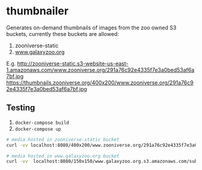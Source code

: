 # thumbnailer

Generates on-demand thumbnails of images from the zoo
owned S3 buckets, currently these buckets are allowed:

1. zooniverse-static
2. www.galaxyzoo.org

E.g.
http://zooniverse-static.s3-website-us-east-1.amazonaws.com/www.zooniverse.org/291a76c92e4335f7e3a0bed53af6a7bf.jpg
https://thumbnails.zooniverse.org/400x200/www.zooniverse.org/291a76c92e4335f7e3a0bed53af6a7bf.jpg

## Testing

1. `docker-compose build`
2. `docker-compose up`

``` bash
# media hosted in zooniverse-static bucket
curl -vv localhost:8080/400x200/www.zooniverse.org/291a76c92e4335f7e3a0bed53af6a7bf.jpg

# media hosted in www.galaxyzoo.org bucket
curl -vv  localhost:8080/150x150/www.galaxyzoo.org.s3.amazonaws.com/subjects/standard/1237646586100384096.jpg
```
